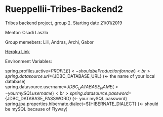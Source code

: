 # Rueppellii-Tribes-Backend2
Tribes backend project, group 2. Starting date 21/01/2019

Mentor: Csadi Laszlo

Group memebers: Lili, Andras, Archi, Gabor

[Heroku Link](https://tribezzz.herokuapp.com/)

Environment Variables: <br>

spring.profiles.active=${PROFILE} (<- should be Production for now) <br>
spring.datasource.url=${JDBC_DATABASE_URL} (<- the name of your local database) <br>
spring.datasource.username=${JDBC_DATABASE_NAME} (<- your mySQL username) <br>
spring.datasource.password=${JDBC_DATABASE_PASSWORD} (<- your mySQL password) <br>
spring.jpa.properties.hibernate.dialect=${HIBERNATE_DIALECT} (<- should be mySQL because of Flyway)